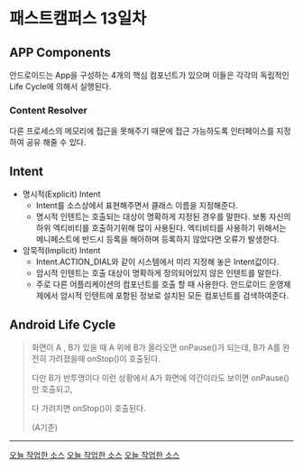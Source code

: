 # 패스트캠퍼스 13일차

## APP Components
안드로이드는 App을 구성하는 4개의 핵심 컴포넌트가 있으며 이들은 각각의 독립적인 Life Cycle에 의해서 실행된다.

### Content Resolver
다른 프로세스의 메모리에 접근을 못해주기 때문에 접근 가능하도록 인터페이스를 지정하여 공유 해줄 수 있다.

## Intent
* 명시적(Explicit) Intent
  * Intent를 소스상에서 표현해주면서 클래스 이름을 지정해준다.
  * 명시적 인텐트는 호출되는 대상이 명확하게 지정된 경우를 말한다. 보통 자신의 하위 엑티비티를 호출하기위해 많이 사용된다. 엑티비티를 사용하기 위해서는 메니페스트에 반드시 등록을 해아하며 등록하지 않았다면 오류가 발생한다.
* 암묵적(Implicit) Intent
  * Intent.ACTION_DIAL와 같이 시스템에서 미리 지정해 놓은 Intent값이다.
  * 암시적 인텐트는 호출 대상이 명확하게 정의되어있지 않은 인텐트를 말한다. 
  * 주로 다른 어플리케이션의 컴포넌트를 호출 할 때 사용한다. 안드로이드 운영체제에서 암시적 인텐트에 포함된 정보로 설치된 모든 컴포넌트를 검색하여준다.

## Android Life Cycle
> 화면이 A , B가 있을 때 A 위에 B가 올라오면 onPause()가 되는데, B가 A를 완전히 가려졌을때 onStop()이 호출된다.
>
> 다만 B가 반투명이다 이런 상황에서 A가 화면에 약간이라도 보이면 onPause()만 호출되고, 
>
> 다 가려지면 onStop()이 호출된다.
>
> (A기준)

* * *

[오늘 작업한 소스](https://github.com/timejp/FAST_Widgets)
[오늘 작업한 소스](https://github.com/timejp/FAST/tree/master/Project/ActivityControll)
[오늘 작업한 소스](https://github.com/timejp/FAST/tree/master/Project/ActivityControl2)

